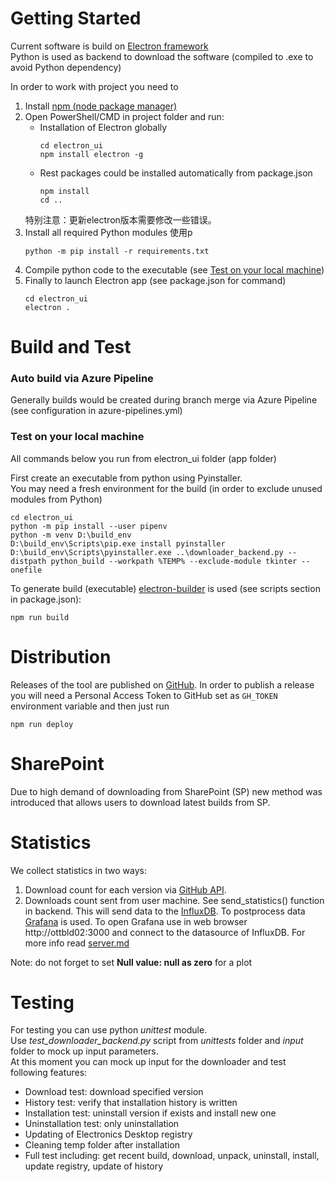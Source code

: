# Getting Started
Current software is build on [Electron framework](https://www.electronjs.org/)  
Python is used as backend to download the software (compiled to .exe to avoid Python dependency)

In order to work with project you need to 
1. Install [npm (node package manager)](https://nodejs.org/en/download/)
2. Open PowerShell/CMD in project folder and run: 
    - Installation of Electron globally
        ~~~ 
        cd electron_ui
        npm install electron -g
        ~~~ 
    - Rest packages could be installed automatically from package.json
        ~~~
        npm install
        cd ..
        ~~~
   特别注意：更新electron版本需要修改一些错误。
3. Install all required Python modules
    使用p
    ~~~
    python -m pip install -r requirements.txt
    ~~~
4. Compile python code to the executable (see [Test on your local machine](#Test-on-your-local-machine))
5. Finally to launch Electron app (see package.json for command)
    ~~~
    cd electron_ui     
    electron .
    ~~~ 

# Build and Test
### Auto build via Azure Pipeline
Generally builds would be created during branch merge via Azure Pipeline (see configuration in azure-pipelines.yml)  

### Test on your local machine 
All commands below you run from electron_ui folder (app folder)  

First create an executable from python using Pyinstaller.  
You may need a fresh environment for the build (in order to exclude unused modules from Python)
~~~
cd electron_ui
python -m pip install --user pipenv
python -m venv D:\build_env
D:\build_env\Scripts\pip.exe install pyinstaller
D:\build_env\Scripts\pyinstaller.exe ..\downloader_backend.py --distpath python_build --workpath %TEMP% --exclude-module tkinter --onefile
~~~

To generate build (executable) [electron-builder](https://www.electron.build/) is used (see scripts section in package.json):
~~~
npm run build
~~~

# Distribution
Releases of the tool are published on [GitHub](https://github.com/ansys/pre-release-installer/releases).
In order to publish a release you will need a Personal Access Token to GitHub set as `GH_TOKEN` environment variable 
and then just run
~~~
npm run deploy
~~~

# SharePoint
Due to high demand of downloading from SharePoint (SP) new method was introduced that allows users to download latest 
builds from SP.

# Statistics
We collect statistics in two ways:
1. Download count for each version via 
[GitHub API](https://api.github.com/repos/ansys/pre-release-installer/releases). 
2. Downloads count sent from user machine. See send_statistics() function in backend. This will send data to the 
[InfluxDB](https://www.influxdata.com/). 
To postprocess data [Grafana](https://grafana.com/) is used. To open Grafana use in web browser http://ottbld02:3000 and
connect to the datasource of InfluxDB.
For more info read [server.md](server.md)

Note: do not forget to set **Null value: null as zero** for a plot

# Testing
For testing you can use python _unittest_ module.  
Use _test_downloader_backend.py_ script from _unittests_ folder and _input_ folder to mock up input parameters.  
At this moment you can mock up input for the downloader and test following features:
- Download test: download specified version
- History test: verify that installation history is written
- Installation test: uninstall version if exists and install new one
- Uninstallation test: only uninstallation
- Updating of Electronics Desktop registry
- Cleaning temp folder after installation
- Full test including: get recent build, download, unpack, uninstall, install, update registry, update of history
